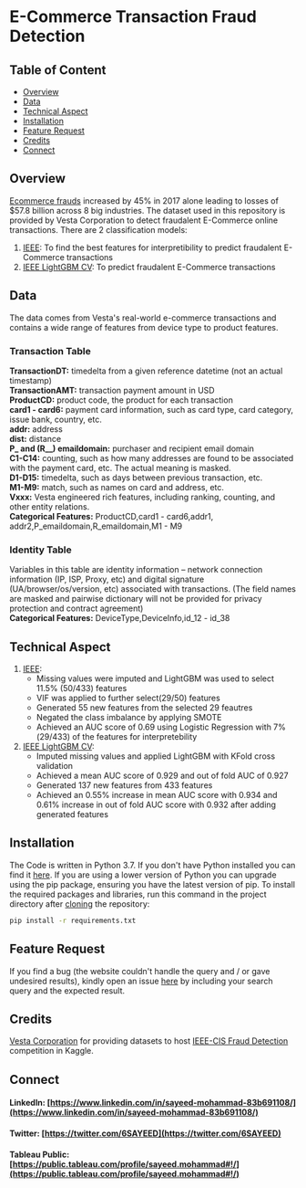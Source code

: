 # E-Commerce Transaction Fraud Detection
## Table of Content
  * [Overview](#overview)
  * [Data](#data)
  * [Technical Aspect](#technical-aspect)
  * [Installation](#installation)
  * [Feature Request](#feature-request)
  * [Credits](#credits)
  * [Connect](#connect)
## Overview
[Ecommerce frauds](https://review42.com/ecommerce-fraud-statistics/) increased by 45% in 2017 alone leading to losses of $57.8 billion across 8 big industries. The dataset used in this repository is provided by Vesta Corporation to detect fraudalent E-Commerce online transactions. There are 2 classification models:
1. [IEEE](https://github.com/sayeed245/Fraud-Detection/blob/main/IEEE.ipynb): To find the best features for interpretibility to predict fraudalent E-Commerce transactions
2. [IEEE LightGBM CV](https://github.com/sayeed245/Fraud-Detection/blob/main/IEEE%20LightGBM%20CV.ipynb): To predict fraudalent E-Commerce transactions
## Data
The data comes from Vesta's real-world e-commerce transactions and contains a wide range of features from device type to product features.
### Transaction Table
**TransactionDT:** timedelta from a given reference datetime (not an actual timestamp)  
**TransactionAMT:** transaction payment amount in USD  
**ProductCD:** product code, the product for each transaction  
**card1 - card6:** payment card information, such as card type, card category, issue bank, country, etc.  
**addr:** address  
**dist:** distance  
**P_ and (R__) emaildomain:** purchaser and recipient email domain  
**C1-C14:** counting, such as how many addresses are found to be associated with the payment card, etc. The actual meaning is masked.  
**D1-D15:** timedelta, such as days between previous transaction, etc.  
**M1-M9:** match, such as names on card and address, etc.  
**Vxxx:** Vesta engineered rich features, including ranking, counting, and other entity relations.    
**Categorical Features:**
ProductCD,card1 - card6,addr1, addr2,P_emaildomain,R_emaildomain,M1 - M9
### Identity Table
Variables in this table are identity information – network connection information (IP, ISP, Proxy, etc) and digital signature (UA/browser/os/version, etc) associated with transactions.
(The field names are masked and pairwise dictionary will not be provided for privacy protection and contract agreement)  
**Categorical Features:**
DeviceType,DeviceInfo,id_12 - id_38
## Technical Aspect
1. [IEEE](https://github.com/sayeed245/Fraud-Detection/blob/main/IEEE.ipynb):
     - Missing values were imputed and LightGBM was used to select 11.5% (50/433) features
     - VIF was applied to further select(29/50) features
     - Generated 55 new features from the selected 29 feautres
     - Negated the class imbalance by applying SMOTE
     - Achieved an AUC score of 0.69 using Logistic Regression with 7%(29/433) of the features for interpretebility
2. [IEEE LightGBM CV](https://github.com/sayeed245/Fraud-Detection/blob/main/IEEE%20LightGBM%20CV.ipynb): 
     - Imputed missing values and applied LightGBM with KFold cross validation
     - Achieved a mean AUC score of 0.929 and out of fold AUC of 0.927
     - Generated 137 new features from 433 features
     - Achieved an 0.55% increase in mean AUC score with 0.934 and 0.61% increase in out of fold AUC score with 0.932 after adding generated features
## Installation
The Code is written in Python 3.7. If you don't have Python installed you can find it [here](https://www.python.org/downloads/). If you are using a lower version of Python you can upgrade using the pip package, ensuring you have the latest version of pip. To install the required packages and libraries, run this command in the project directory after [cloning](https://www.howtogeek.com/451360/how-to-clone-a-github-repository/) the repository:
```bash
pip install -r requirements.txt
```
## Feature Request
If you find a bug (the website couldn't handle the query and / or gave undesired results), kindly open an issue [here](https://github.com/sayeed245/Fraud-Detection/issues/new) by including your search query and the expected result.
## Credits
[Vesta Corporation](https://trustvesta.com/) for providing datasets to host [IEEE-CIS Fraud Detection](https://www.kaggle.com/c/ieee-fraud-detection/overview) competition in Kaggle.
## Connect
#### LinkedIn: [https://www.linkedin.com/in/sayeed-mohammad-83b691108/](https://www.linkedin.com/in/sayeed-mohammad-83b691108/)
#### Twitter: [https://twitter.com/6SAYEED](https://twitter.com/6SAYEED)
#### Tableau Public: [https://public.tableau.com/profile/sayeed.mohammad#!/](https://public.tableau.com/profile/sayeed.mohammad#!/)
